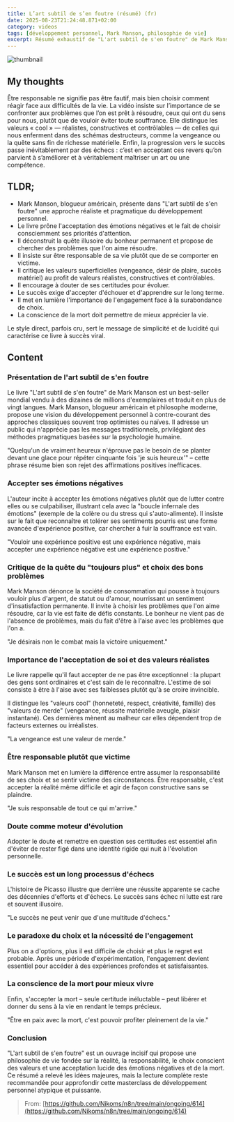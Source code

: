```yaml
---
title: L’art subtil de s’en foutre (résumé) (fr)
date: 2025-08-23T21:24:48.871+02:00
category: videos
tags: [développement personnel, Mark Manson, philosophie de vie]
excerpt: Résumé exhaustif de "L'art subtil de s'en foutre" de Mark Manson : une philosophie réaliste du bonheur fondée sur l'acceptation, la responsabilité et le choix des priorités.
---
```


![thumbnail](https://i.ytimg.com/vi/koZ17wahohA/maxresdefault.jpg)

## My thoughts

Être responsable ne signifie pas être fautif, mais bien choisir comment réagir face aux difficultés de la vie. La vidéo insiste sur l’importance de se confronter aux problèmes que l’on est prêt à résoudre, ceux qui ont du sens pour nous, plutôt que de vouloir éviter toute souffrance. Elle distingue les valeurs « cool » — réalistes, constructives et contrôlables — de celles qui nous enferment dans des schémas destructeurs, comme la vengeance ou la quête sans fin de richesse matérielle. Enfin, la progression vers le succès passe inévitablement par des échecs : c’est en acceptant ces revers qu’on parvient à s’améliorer et à véritablement maîtriser un art ou une compétence.

## TLDR;
- Mark Manson, blogueur américain, présente dans "L'art subtil de s'en foutre" une approche réaliste et pragmatique du développement personnel.
- Le livre prône l'acceptation des émotions négatives et le fait de choisir consciemment ses priorités d'attention.
- Il déconstruit la quête illusoire du bonheur permanent et propose de chercher des problèmes que l'on aime résoudre.
- Il insiste sur être responsable de sa vie plutôt que de se comporter en victime.
- Il critique les valeurs superficielles (vengeance, désir de plaire, succès matériel) au profit de valeurs réalistes, constructives et contrôlables.
- Il encourage à douter de ses certitudes pour évoluer.
- Le succès exige d'accepter d'échouer et d'apprendre sur le long terme.
- Il met en lumière l'importance de l'engagement face à la surabondance de choix.
- La conscience de la mort doit permettre de mieux apprécier la vie.

Le style direct, parfois cru, sert le message de simplicité et de lucidité qui caractérise ce livre à succès viral.



## Content

### Présentation de l'art subtil de s'en foutre
Le livre "L'art subtil de s'en foutre" de Mark Manson est un best-seller mondial vendu à des dizaines de millions d'exemplaires et traduit en plus de vingt langues. Mark Manson, blogueur américain et philosophe moderne, propose une vision du développement personnel à contre-courant des approches classiques souvent trop optimistes ou naïves. Il adresse un public qui n'apprécie pas les messages traditionnels, privilégiant des méthodes pragmatiques basées sur la psychologie humaine.

"Quelqu'un de vraiment heureux n'éprouve pas le besoin de se planter devant une glace pour répéter cinquante fois 'je suis heureux'" – cette phrase résume bien son rejet des affirmations positives inefficaces.

### Accepter ses émotions négatives
L'auteur incite à accepter les émotions négatives plutôt que de lutter contre elles ou se culpabiliser, illustrant cela avec la "boucle infernale des émotions" (exemple de la colère ou du stress qui s'auto-alimente). Il insiste sur le fait que reconnaître et tolérer ses sentiments pourris est une forme avancée d'expérience positive, car chercher à fuir la souffrance est vain.

"Vouloir une expérience positive est une expérience négative, mais accepter une expérience négative est une expérience positive."

### Critique de la quête du "toujours plus" et choix des bons problèmes
Mark Manson dénonce la société de consommation qui pousse à toujours vouloir plus d'argent, de statut ou d'amour, nourrissant un sentiment d'insatisfaction permanente. Il invite à choisir les problèmes que l'on aime résoudre, car la vie est faite de défis constants. Le bonheur ne vient pas de l'absence de problèmes, mais du fait d'être à l'aise avec les problèmes que l'on a.

"Je désirais non le combat mais la victoire uniquement."

### Importance de l'acceptation de soi et des valeurs réalistes
Le livre rappelle qu'il faut accepter de ne pas être exceptionnel : la plupart des gens sont ordinaires et c'est sain de le reconnaître. L'estime de soi consiste à être à l'aise avec ses faiblesses plutôt qu'à se croire invincible.

Il distingue les "valeurs cool" (honneteté, respect, créativité, famille) des "valeurs de merde" (vengeance, réussite matérielle aveugle, plaisir instantané). Ces dernières mènent au malheur car elles dépendent trop de facteurs externes ou irréalistes.

"La vengeance est une valeur de merde."

### Être responsable plutôt que victime
Mark Manson met en lumière la différence entre assumer la responsabilité de ses choix et se sentir victime des circonstances. Être responsable, c'est accepter la réalité même difficile et agir de façon constructive sans se plaindre.

"Je suis responsable de tout ce qui m'arrive."

### Doute comme moteur d'évolution
Adopter le doute et remettre en question ses certitudes est essentiel afin d'éviter de rester figé dans une identité rigide qui nuit à l'évolution personnelle.

### Le succès est un long processus d'échecs
L'histoire de Picasso illustre que derrière une réussite apparente se cache des décennies d'efforts et d'échecs. Le succès sans échec ni lutte est rare et souvent illusoire.

"Le succès ne peut venir que d'une multitude d'échecs."

### Le paradoxe du choix et la nécessité de l'engagement
Plus on a d'options, plus il est difficile de choisir et plus le regret est probable. Après une période d'expérimentation, l'engagement devient essentiel pour accéder à des expériences profondes et satisfaisantes.

### La conscience de la mort pour mieux vivre
Enfin, s'accepter la mort – seule certitude inéluctable – peut libérer et donner du sens à la vie en rendant le temps précieux.

"Être en paix avec la mort, c'est pouvoir profiter pleinement de la vie."

### Conclusion
"L'art subtil de s'en foutre" est un ouvrage incisif qui propose une philosophie de vie fondée sur la réalité, la responsabilité, le choix conscient des valeurs et une acceptation lucide des émotions négatives et de la mort. Ce résumé a relevé les idées majeures, mais la lecture complète reste recommandée pour approfondir cette masterclass de développement personnel atypique et puissante.




> From: [https://github.com/Nikoms/n8n/tree/main/ongoing/614](https://github.com/Nikoms/n8n/tree/main/ongoing/614)
